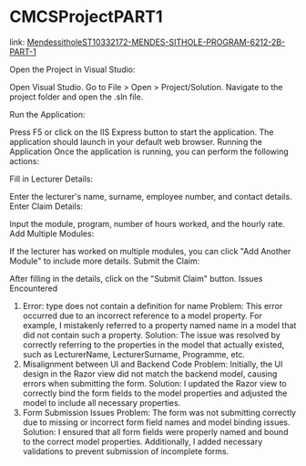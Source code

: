 # CMCSProjectPART1
link:  [MendessitholeST10332172-MENDES-SITHOLE-PROGRAM-6212-2B-PART-1](https://github.com/Mendessithole/MendessitholeST10332172-MENDES-SITHOLE-PROGRAM-6212-2B-PART-1)


Open the Project in Visual Studio:

Open Visual Studio.
Go to File > Open > Project/Solution.
Navigate to the project folder and open the .sln file.


Run the Application:

Press F5 or click on the IIS Express button to start the application.
The application should launch in your default web browser.
Running the Application
Once the application is running, you can perform the following actions:

Fill in Lecturer Details:

Enter the lecturer's name, surname, employee number, and contact details.
Enter Claim Details:

Input the module, program, number of hours worked, and the hourly rate.
Add Multiple Modules:

If the lecturer has worked on multiple modules, you can click "Add Another Module" to include more details.
Submit the Claim:

After filling in the details, click on the "Submit Claim" button.
Issues Encountered
1. Error: type does not contain a definition for name
Problem: This error occurred due to an incorrect reference to a model property. For example, I mistakenly referred to a property named name in a model that did not contain such a property.
Solution: The issue was resolved by correctly referring to the properties in the model that actually existed, such as LecturerName, LecturerSurname, Programme, etc.
2. Misalignment between UI and Backend Code
Problem: Initially, the UI design in the Razor view did not match the backend model, causing errors when submitting the form.
Solution: I updated the Razor view to correctly bind the form fields to the model properties and adjusted the model to include all necessary properties.
3. Form Submission Issues
Problem: The form was not submitting correctly due to missing or incorrect form field names and model binding issues.
Solution: I ensured that all form fields were properly named and bound to the correct model properties. Additionally, I added necessary validations to prevent submission of incomplete forms.
